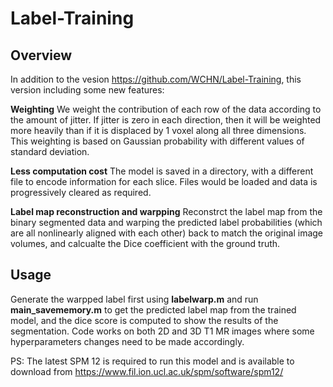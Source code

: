 # Label-Training

## Overview
In addition to the vesion https://github.com/WCHN/Label-Training, this version including some new features:

**Weighting**
We weight the contribution of each row of the data according to the amount of jitter. If jitter is zero in each direction, then it will be weighted more heavily than if it is displaced by 1 voxel along all three dimensions. This weighting is based on Gaussian probability with different values of standard deviation. 

**Less computation cost**
The model is saved in a directory, with a different file to encode information for each slice. Files would be loaded and data is progressively cleared as required.  

**Label map reconstruction and warpping**
Reconstrct the label map from the binary segmented data and warping the predicted label probabilities (which are all nonlinearly aligned with each other) back to match the original image volumes, and calcualte the Dice coefficient with the ground truth.

## Usage
Generate the warpped label first using  **labelwarp.m** and run **main_savememory.m** to get the predicted label map from the trained model, and the dice score is computed to show the results of the segmentation. Code works on both 2D and 3D T1 MR images where some hyperparameters changes need to be made accordingly.

PS: The latest SPM 12 is required to run this model and is available to download from https://www.fil.ion.ucl.ac.uk/spm/software/spm12/




